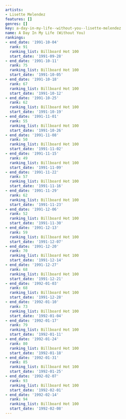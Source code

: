 ```yaml
---
artists:
- Lisette Melendez
features: []
genres: []
key: a-day-in-my-life--without-you--lisette-melendez
name: A Day In My Life (Without You)
rankings:
- end_date: '1991-10-04'
  rank: 91
  ranking_list: Billboard Hot 100
  start_date: '1991-09-28'
- end_date: '1991-10-11'
  rank: 75
  ranking_list: Billboard Hot 100
  start_date: '1991-10-05'
- end_date: '1991-10-18'
  rank: 67
  ranking_list: Billboard Hot 100
  start_date: '1991-10-12'
- end_date: '1991-10-25'
  rank: 62
  ranking_list: Billboard Hot 100
  start_date: '1991-10-19'
- end_date: '1991-11-01'
  rank: 55
  ranking_list: Billboard Hot 100
  start_date: '1991-10-26'
- end_date: '1991-11-08'
  rank: 50
  ranking_list: Billboard Hot 100
  start_date: '1991-11-02'
- end_date: '1991-11-15'
  rank: 49
  ranking_list: Billboard Hot 100
  start_date: '1991-11-09'
- end_date: '1991-11-22'
  rank: 57
  ranking_list: Billboard Hot 100
  start_date: '1991-11-16'
- end_date: '1991-11-29'
  rank: 62
  ranking_list: Billboard Hot 100
  start_date: '1991-11-23'
- end_date: '1991-12-06'
  rank: 52
  ranking_list: Billboard Hot 100
  start_date: '1991-11-30'
- end_date: '1991-12-13'
  rank: 59
  ranking_list: Billboard Hot 100
  start_date: '1991-12-07'
- end_date: '1991-12-20'
  rank: 70
  ranking_list: Billboard Hot 100
  start_date: '1991-12-14'
- end_date: '1991-12-27'
  rank: 68
  ranking_list: Billboard Hot 100
  start_date: '1991-12-21'
- end_date: '1992-01-03'
  rank: 68
  ranking_list: Billboard Hot 100
  start_date: '1991-12-28'
- end_date: '1992-01-10'
  rank: 73
  ranking_list: Billboard Hot 100
  start_date: '1992-01-04'
- end_date: '1992-01-17'
  rank: 79
  ranking_list: Billboard Hot 100
  start_date: '1992-01-11'
- end_date: '1992-01-24'
  rank: 80
  ranking_list: Billboard Hot 100
  start_date: '1992-01-18'
- end_date: '1992-01-31'
  rank: 85
  ranking_list: Billboard Hot 100
  start_date: '1992-01-25'
- end_date: '1992-02-07'
  rank: 93
  ranking_list: Billboard Hot 100
  start_date: '1992-02-01'
- end_date: '1992-02-14'
  rank: 94
  ranking_list: Billboard Hot 100
  start_date: '1992-02-08'
---
```


